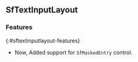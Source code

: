 ## SfTextInputLayout

### Features
{:#sftextinputlayout-features}

* Now, Added support for `SfMaskedEntry` control.
